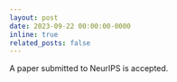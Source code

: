 ```yaml
---
layout: post
date: 2023-09-22 00:00:00-0000
inline: true
related_posts: false
---
```


A paper submitted to NeurIPS is accepted.
